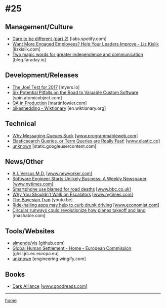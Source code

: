 # #25

## Management/Culture
* [Dare to be different (part 2)](https://labs.spotify.com/2017/03/29/dare-to-be-different-part-2/) [labs.spotify.com]
* [Want More Engaged Employees? Help Your Leaders Improve - Liz Kislik](http://lizkislik.com/engaged-employees-leaders-improve/) [lizkislik.com]
* [Two magic words for greater independence and communication](http://blog.faraday.io/the-two-magic-words-every-team-should-use-to-win-at-email/) [blog.faraday.io]

## Development/Releases
* [The Joel Test for 2017](https://myers.io/2017/04/04/the-joel-test-for-2017/) [myers.io]
* [Six Potential Pitfalls on the Road to Valuable Custom Software](https://spin.atomicobject.com/2017/03/28/custom-software-project-pitfalls/) [spin.atomicobject.com]
* [QA in Production](https://martinfowler.com/articles/qa-in-production.html) [martinfowler.com]
* [bikeshedding - Wiktionary](https://en.wiktionary.org/wiki/bikeshedding) [en.wiktionary.org]

## Technical
* [Why Messaging Queues Suck](https://www.programmableweb.com/news/why-messaging-queues-suck/analysis/2017/02/13) [www.programmableweb.com]
* [Elasticsearch Queries, or Term Queries are Really Fast!](https://www.elastic.co/blog/elasticsearch-queries-or-term-queries-are-really-fast) [www.elastic.co]
* [unknown](https://static.googleusercontent.com/media/research.google.com/en//pubs/archive/45976.pdf) [static.googleusercontent.com]

## News/Other
* [A.I. Versus M.D.](http://www.newyorker.com/magazine/2017/04/03/ai-versus-md) [www.newyorker.com]
* [Software Engineer Starts Unlikely Business: A Weekly Newspaper](https://www.nytimes.com/2017/03/27/nyregion/new-newspaper-prompts-war-of-weeklies-in-new-jersey-suburb.html?_r=1) [www.nytimes.com]
* [Smartphone use blamed for road deaths](http://www.bbc.co.uk/news/technology-39453497) [www.bbc.co.uk]
* [Why You Shouldn’t Walk on Escalators](https://www.nytimes.com/2017/04/04/us/escalators-standing-or-walking.html) [www.nytimes.com]
* [The Bayesian Trap](https://youtu.be/R13BD8qKeTg) [youtu.be]
* [Ride-hailing apps may help to curb drunk driving](http://www.economist.com/blogs/graphicdetail/2017/04/daily-chart-0) [www.economist.com]
* [Circular runways could revolutionize how planes takeoff and land](http://mashable.com/2017/04/06/circular-runways-propose-redefinition-of-airports/#0Tky.HTVEiqR) [mashable.com]

## Tools/Websites
* [almende/vis](https://github.com/almende/vis) [github.com]
* [Global Human Settlement - Home - European Commission](http://ghsl.jrc.ec.europa.eu/index.php) [ghsl.jrc.ec.europa.eu]
* [unknown](http://engineering.wingify.com/across-tabs/introduction.html) [engineering.wingify.com]

## Books
* [Dark Alliance](https://www.goodreads.com/book/show/6629849-dark-alliance) [www.goodreads.com]
___
[home](index.md)
